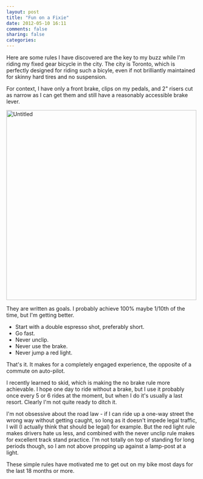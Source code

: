 ```yaml
---
layout: post
title: "Fun on a Fixie"
date: 2012-05-10 16:11
comments: false
sharing: false
categories: 
---
```


Here are some rules I have discovered are the key to my buzz while I'm
riding my fixed gear bicycle in the city. The city is Toronto, which
is perfectly designed for riding such a bicyle, even if not
brilliantly maintained for skinny hard tires and no suspension.

For context, I have only a front brake, clips on my pedals, and 2"
risers cut as narrow as I can get them and still have a reasonably
accessible brake lever.

<a href="http://www.flickr.com/photos/caine/7003907831/"
title="Untitled by Kwai Chang Caine, on Flickr"><img
src="http://farm7.staticflickr.com/6105/7003907831_c33f15f81b.jpg"
width="500" height="500" alt="Untitled"></a>

They are written as goals. I probably achieve 100% maybe 1/10th of the
time, but I'm getting better.

* Start with a double espresso shot, preferably short.
* Go fast.
* Never unclip.
* Never use the brake.
* Never jump a red light.

That's it. It makes for a completely engaged experience, the opposite
of a commute on auto-pilot. 

I recently learned to skid, which is making the no brake rule more
achievable. I hope one day to ride without a brake, but I use it
probably once every 5 or 6 rides at the moment, but when I do it's
usually a last resort. Clearly I'm not quite ready to ditch it.

I'm not obsessive about the road law - if I can ride up a one-way
street the wrong way without getting caught, so long as it doesn't
impede legal traffic, I will (I actually think that should be legal)
for example. But the red light rule makes drivers hate us less, and
combined with the never unclip rule makes for excellent track stand
practice. I'm not totally on top of standing for long periods though,
so I am not above propping up against a lamp-post at a light.

These simple rules have motivated me to get out on my bike most days
for the last 18 months or more.
